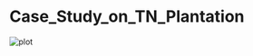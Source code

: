 # Case_Study_on_TN_Plantation
![plot](https://user-images.githubusercontent.com/51827911/207597862-fbde3cba-1a5d-417c-a89f-763378f6df73.png)
